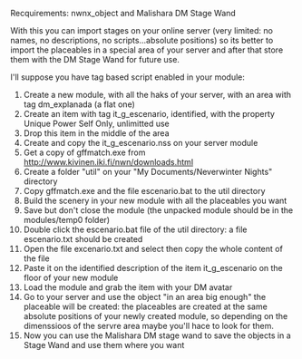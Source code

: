 Recquirements: nwnx_object and Malishara DM Stage Wand

With this you can import stages on your online server (very limited: no names, no descriptions, no scripts...absolute positions) so its better to import the placeables in a special area of your server and after that store them with the DM Stage Wand for future use.

I'll suppose you have tag based script enabled in your module:

1. Create a new module, with all the haks of your server, with an area with tag dm_explanada (a flat one)
2. Create an item with tag it_g_escenario, identified, with the property Unique Power Self Only, unlimitted use
3. Drop this item in the middle of the area 
4. Create and copy the it_g_escenario.nss on your server module
5. Get a copy of gffmatch.exe from http://www.kivinen.iki.fi/nwn/downloads.html
6. Create a folder "util" on your "My Documents/Neverwinter Nights" directory
7. Copy gffmatch.exe and the file escenario.bat to the util directory
8. Build the scenery in your new module with all the placeables you want
9. Save but don't close the module (the unpacked module should be in the modules/temp0 folder)
10. Double click the escenario.bat file of the util directory: a file escenario.txt should be created
11. Open the file excenario.txt and select then copy the whole content of the file
12. Paste it on the identified description of the item it_g_escenario on the floor of your new module
13. Load the module and grab the item with your DM avatar
14. Go to your server and use the object "in an area big enough" the placeable will be created: the placeables are created at the same absolute positions of your newly created module, so depending on the dimenssioos of the servre area maybe you'll hace to look for them.
15. Now you can use the Malishara DM stage wand to save the objects in a Stage Wand and use them where you want



 
